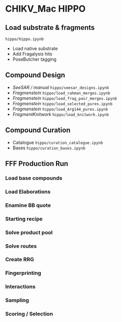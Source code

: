 
# CHIKV_Mac HIPPO

## Load substrate & fragments

`hippo/hippo.ipynb`

 - Load native substrate
 - Add Fragalysis hits
 - PoseButcher tagging

## Compound Design

 - *SeeSAR / manual* `hippo/seesar_designs.ipynb`
 - *Fragmenstein* `hippo/load_rahman_merges.ipynb`
 - *Fragmenstein* `hippo/load_frag_pair_merges.ipynb`
 - *Fragmenstein* `hippo/load_selected_pures.ipynb`
 - *Fragmenstein* `hippo/load_Arg144_pures.ipynb`
 - *FragmentKnitwork* `hippo/load_knitwork.ipynb`

## Compound Curation

 - Catalogue `hippo/curation_catalogue.ipynb`
 - Bases `hippo/curation_bases.ipynb`

## FFF Production Run

### Load base compounds

### Load Elaborations

### Enamine BB quote

### Starting recipe

### Solve product pool

### Solve routes

### Create RRG

### Fingerprinting

### Interactions

### Sampling

### Scoring / Selection


